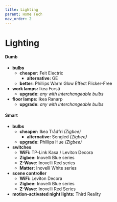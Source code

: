 ```yaml
---
title: Lighting
parent: Home Tech
nav_order: 2
---
```

# Lighting

#### Dumb

- **bulbs** 
	- **cheaper:** Feit Electric
		- **alternative:** GE
	- **better:** Phillips Warm Glow Effect Flicker-Free
- **work lamps:** Ikea Forsä
	- **upgrade:** *any with interchangeable bulbs*
- **floor lamps:** Ikea Ranarp
	- **upgrade:** *any with interchangeable bulbs*

#### Smart

- **bulbs** 
	- **cheaper:** Ikea Trådfri *(Zigbee)*
		- **alternative:** Sengled *(Zigbee)*
	- **upgrade:** Phillips Hue *(Zigbee)*
- **switches**
	- **WiFi:** TP-Link Kasa / Leviton Decora
	- **Zigbee:** Inovelli Blue series
	- **Z-Wave:** Inovelli Red series
	- **Matter:** Inovelli White series
- **scene controller**
	- **WiFi:** Leviton Decora
	- **Zigbee:** Inovelli Blue series
	- **Z-Wave:** Inovelli Red Series
- **motion-activated night lights:** Third Reality
